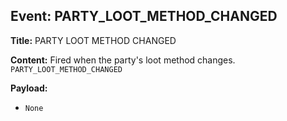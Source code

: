 ## Event: PARTY_LOOT_METHOD_CHANGED

**Title:** PARTY LOOT METHOD CHANGED

**Content:**
Fired when the party's loot method changes.
`PARTY_LOOT_METHOD_CHANGED`

**Payload:**
- `None`